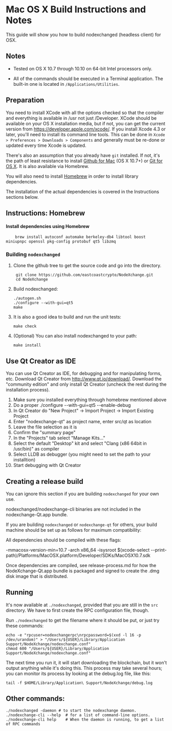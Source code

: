 Mac OS X Build Instructions and Notes
====================================
This guide will show you how to build nodexchanged (headless client) for OSX.

Notes
-----

* Tested on OS X 10.7 through 10.10 on 64-bit Intel processors only.

* All of the commands should be executed in a Terminal application. The
built-in one is located in `/Applications/Utilities`.

Preparation
-----------

You need to install XCode with all the options checked so that the compiler
and everything is available in /usr not just /Developer. XCode should be
available on your OS X installation media, but if not, you can get the
current version from https://developer.apple.com/xcode/. If you install
Xcode 4.3 or later, you'll need to install its command line tools. This can
be done in `Xcode > Preferences > Downloads > Components` and generally must
be re-done or updated every time Xcode is updated.

There's also an assumption that you already have `git` installed. If
not, it's the path of least resistance to install [Github for Mac](https://mac.github.com/)
(OS X 10.7+) or
[Git for OS X](https://code.google.com/p/git-osx-installer/). It is also
available via Homebrew.

You will also need to install [Homebrew](http://brew.sh) in order to install library
dependencies.

The installation of the actual dependencies is covered in the Instructions
sections below.

Instructions: Homebrew
----------------------

#### Install dependencies using Homebrew

        brew install autoconf automake berkeley-db4 libtool boost miniupnpc openssl pkg-config protobuf qt5 libzmq

### Building `nodexchanged`

1. Clone the github tree to get the source code and go into the directory.

        git clone https://github.com/eastcoastcrypto/NodeXchange.git
        cd NodeXchange

2.  Build nodexchanged:

        ./autogen.sh
        ./configure --with-gui=qt5
        make

3.  It is also a good idea to build and run the unit tests:

        make check

4.  (Optional) You can also install nodexchanged to your path:

        make install

Use Qt Creator as IDE
------------------------
You can use Qt Creator as IDE, for debugging and for manipulating forms, etc.
Download Qt Creator from http://www.qt.io/download/. Download the "community edition" and only install Qt Creator (uncheck the rest during the installation process).

1. Make sure you installed everything through homebrew mentioned above
2. Do a proper ./configure --with-gui=qt5 --enable-debug
3. In Qt Creator do "New Project" -> Import Project -> Import Existing Project
4. Enter "nodexchange-qt" as project name, enter src/qt as location
5. Leave the file selection as it is
6. Confirm the "summary page"
7. In the "Projects" tab select "Manage Kits..."
8. Select the default "Desktop" kit and select "Clang (x86 64bit in /usr/bin)" as compiler
9. Select LLDB as debugger (you might need to set the path to your installtion)
10. Start debugging with Qt Creator

Creating a release build
------------------------
You can ignore this section if you are building `nodexchanged` for your own use.

nodexchanged/nodexchange-cli binaries are not included in the nodexchange-Qt.app bundle.

If you are building `nodexchanged` or `nodexchange-qt` for others, your build machine should be set up
as follows for maximum compatibility:

All dependencies should be compiled with these flags:

 -mmacosx-version-min=10.7
 -arch x86_64
 -isysroot $(xcode-select --print-path)/Platforms/MacOSX.platform/Developer/SDKs/MacOSX10.7.sdk

Once dependencies are compiled, see release-process.md for how the NodeXchange-Qt.app
bundle is packaged and signed to create the .dmg disk image that is distributed.

Running
-------

It's now available at `./nodexchanged`, provided that you are still in the `src`
directory. We have to first create the RPC configuration file, though.

Run `./nodexchanged` to get the filename where it should be put, or just try these
commands:

    echo -e "rpcuser=nodexchangerpc\nrpcpassword=$(xxd -l 16 -p /dev/urandom)" > "/Users/${USER}/Library/Application Support/NodeXchange/nodexchange.conf"
    chmod 600 "/Users/${USER}/Library/Application Support/NodeXchange/nodexchange.conf"

The next time you run it, it will start downloading the blockchain, but it won't
output anything while it's doing this. This process may take several hours;
you can monitor its process by looking at the debug.log file, like this:

    tail -f $HOME/Library/Application\ Support/NodeXchange/debug.log

Other commands:
-------

    ./nodexchanged -daemon # to start the nodexchange daemon.
    ./nodexchange-cli --help  # for a list of command-line options.
    ./nodexchange-cli help    # When the daemon is running, to get a list of RPC commands
